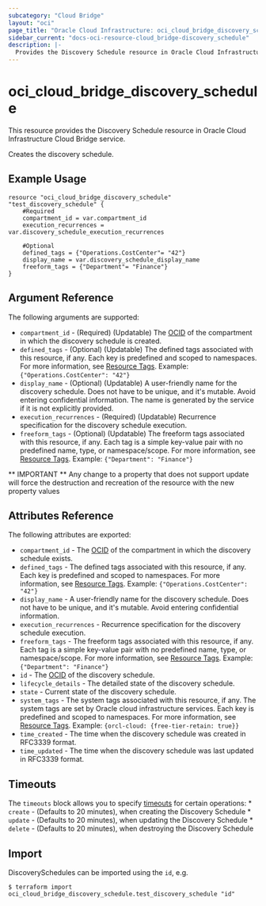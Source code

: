 ```yaml
---
subcategory: "Cloud Bridge"
layout: "oci"
page_title: "Oracle Cloud Infrastructure: oci_cloud_bridge_discovery_schedule"
sidebar_current: "docs-oci-resource-cloud_bridge-discovery_schedule"
description: |-
  Provides the Discovery Schedule resource in Oracle Cloud Infrastructure Cloud Bridge service
---
```


# oci_cloud_bridge_discovery_schedule
This resource provides the Discovery Schedule resource in Oracle Cloud Infrastructure Cloud Bridge service.

Creates the discovery schedule.

## Example Usage

```hcl
resource "oci_cloud_bridge_discovery_schedule" "test_discovery_schedule" {
	#Required
	compartment_id = var.compartment_id
	execution_recurrences = var.discovery_schedule_execution_recurrences

	#Optional
	defined_tags = {"Operations.CostCenter"= "42"}
	display_name = var.discovery_schedule_display_name
	freeform_tags = {"Department"= "Finance"}
}
```

## Argument Reference

The following arguments are supported:

* `compartment_id` - (Required) (Updatable) The [OCID](https://docs.cloud.oracle.com/iaas/Content/General/Concepts/identifiers.htm) of the compartment in which the discovery schedule is created.
* `defined_tags` - (Optional) (Updatable) The defined tags associated with this resource, if any. Each key is predefined and scoped to namespaces. For more information, see [Resource Tags](https://docs.cloud.oracle.com/iaas/Content/General/Concepts/resourcetags.htm). Example: `{"Operations.CostCenter": "42"}` 
* `display_name` - (Optional) (Updatable) A user-friendly name for the discovery schedule. Does not have to be unique, and it's mutable. Avoid entering confidential information. The name is generated by the service if it is not explicitly provided. 
* `execution_recurrences` - (Required) (Updatable) Recurrence specification for the discovery schedule execution.
* `freeform_tags` - (Optional) (Updatable) The freeform tags associated with this resource, if any. Each tag is a simple key-value pair with no predefined name, type, or namespace/scope. For more information, see [Resource Tags](https://docs.cloud.oracle.com/iaas/Content/General/Concepts/resourcetags.htm). Example: `{"Department": "Finance"}` 


** IMPORTANT **
Any change to a property that does not support update will force the destruction and recreation of the resource with the new property values

## Attributes Reference

The following attributes are exported:

* `compartment_id` - The [OCID](https://docs.cloud.oracle.com/iaas/Content/General/Concepts/identifiers.htm) of the compartment in which the discovery schedule exists.
* `defined_tags` - The defined tags associated with this resource, if any. Each key is predefined and scoped to namespaces. For more information, see [Resource Tags](https://docs.cloud.oracle.com/iaas/Content/General/Concepts/resourcetags.htm). Example: `{"Operations.CostCenter": "42"}` 
* `display_name` - A user-friendly name for the discovery schedule. Does not have to be unique, and it's mutable. Avoid entering confidential information. 
* `execution_recurrences` - Recurrence specification for the discovery schedule execution.
* `freeform_tags` - The freeform tags associated with this resource, if any. Each tag is a simple key-value pair with no predefined name, type, or namespace/scope. For more information, see [Resource Tags](https://docs.cloud.oracle.com/iaas/Content/General/Concepts/resourcetags.htm). Example: `{"Department": "Finance"}` 
* `id` - The [OCID](https://docs.cloud.oracle.com/iaas/Content/General/Concepts/identifiers.htm) of the discovery schedule.
* `lifecycle_details` - The detailed state of the discovery schedule.
* `state` - Current state of the discovery schedule.
* `system_tags` - The system tags associated with this resource, if any. The system tags are set by Oracle cloud infrastructure services. Each key is predefined and scoped to namespaces. For more information, see [Resource Tags](https://docs.cloud.oracle.com/iaas/Content/General/Concepts/resourcetags.htm). Example: `{orcl-cloud: {free-tier-retain: true}}` 
* `time_created` - The time when the discovery schedule was created in RFC3339 format.
* `time_updated` - The time when the discovery schedule was last updated in RFC3339 format.

## Timeouts

The `timeouts` block allows you to specify [timeouts](https://registry.terraform.io/providers/hashicorp/oci/latest/docs/guides/changing_timeouts) for certain operations:
	* `create` - (Defaults to 20 minutes), when creating the Discovery Schedule
	* `update` - (Defaults to 20 minutes), when updating the Discovery Schedule
	* `delete` - (Defaults to 20 minutes), when destroying the Discovery Schedule


## Import

DiscoverySchedules can be imported using the `id`, e.g.

```
$ terraform import oci_cloud_bridge_discovery_schedule.test_discovery_schedule "id"
```

